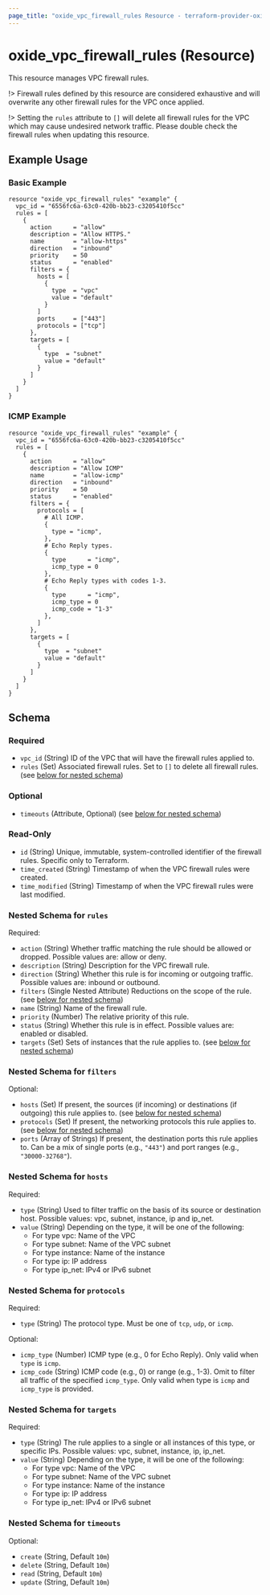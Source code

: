 ```yaml
---
page_title: "oxide_vpc_firewall_rules Resource - terraform-provider-oxide"
---
```


# oxide_vpc_firewall_rules (Resource)

This resource manages VPC firewall rules.

!> Firewall rules defined by this resource are considered exhaustive and will
overwrite any other firewall rules for the VPC once applied.

!> Setting the `rules` attribute to `[]` will delete all firewall rules for the
VPC which may cause undesired network traffic. Please double check the firewall
rules when updating this resource.

## Example Usage

### Basic Example

```hcl
resource "oxide_vpc_firewall_rules" "example" {
  vpc_id = "6556fc6a-63c0-420b-bb23-c3205410f5cc"
  rules = [
    {
      action      = "allow"
      description = "Allow HTTPS."
      name        = "allow-https"
      direction   = "inbound"
      priority    = 50
      status      = "enabled"
      filters = {
        hosts = [
          {
            type  = "vpc"
            value = "default"
          }
        ]
        ports     = ["443"]
        protocols = ["tcp"]
      },
      targets = [
        {
          type  = "subnet"
          value = "default"
        }
      ]
    }
  ]
}
```

### ICMP Example

```hcl
resource "oxide_vpc_firewall_rules" "example" {
  vpc_id = "6556fc6a-63c0-420b-bb23-c3205410f5cc"
  rules = [
    {
      action      = "allow"
      description = "Allow ICMP"
      name        = "allow-icmp"
      direction   = "inbound"
      priority    = 50
      status      = "enabled"
      filters = {
        protocols = [
          # All ICMP.
          {
            type = "icmp",
          },
          # Echo Reply types.
          {
            type      = "icmp",
            icmp_type = 0
          },
          # Echo Reply types with codes 1-3.
          {
            type      = "icmp",
            icmp_type = 0
            icmp_code = "1-3"
          },
        ]
      },
      targets = [
        {
          type  = "subnet"
          value = "default"
        }
      ]
    }
  ]
}
```

## Schema

### Required

- `vpc_id` (String) ID of the VPC that will have the firewall rules applied to.
- `rules` (Set) Associated firewall rules. Set to `[]` to delete all firewall rules. (see [below for nested schema](#nestedatt--rules))

### Optional

- `timeouts` (Attribute, Optional) (see [below for nested schema](#nestedatt--timeouts))

### Read-Only

- `id` (String) Unique, immutable, system-controlled identifier of the firewall rules. Specific only to Terraform.
- `time_created` (String) Timestamp of when the VPC firewall rules were created.
- `time_modified` (String) Timestamp of when the VPC firewall rules were last modified.

<a id="nestedatt--rules"></a>

### Nested Schema for `rules`

Required:

- `action` (String) Whether traffic matching the rule should be allowed or dropped. Possible values are: allow or deny.
- `description` (String) Description for the VPC firewall rule.
- `direction` (String) Whether this rule is for incoming or outgoing traffic. Possible values are: inbound or outbound.
- `filters` (Single Nested Attribute) Reductions on the scope of the rule. (see [below for nested schema](#nestedatt--filters))
- `name` (String) Name of the firewall rule.
- `priority` (Number) The relative priority of this rule.
- `status` (String) Whether this rule is in effect. Possible values are: enabled or disabled.
- `targets` (Set) Sets of instances that the rule applies to. (see [below for nested schema](#nestedatt--targets))

<a id="nestedatt--filters"></a>

### Nested Schema for `filters`

Optional:

- `hosts` (Set) If present, the sources (if incoming) or destinations (if outgoing) this rule applies to. (see [below for nested schema](#nestedatt--hosts))
- `protocols` (Set) If present, the networking protocols this rule applies to. (see [below for nested schema](#nestedatt--protocols))
- `ports` (Array of Strings) If present, the destination ports this rule applies to. Can be a mix of single ports (e.g., `"443"`) and port ranges (e.g., `"30000-32768"`).

<a id="nestedatt--hosts"></a>

### Nested Schema for `hosts`

Required:

- `type` (String) Used to filter traffic on the basis of its source or destination host. Possible values: vpc, subnet, instance, ip and ip_net.
- `value` (String) Depending on the type, it will be one of the following:
	- For type vpc: Name of the VPC
	- For type subnet: Name of the VPC subnet
	- For type instance: Name of the instance
	- For type ip: IP address
	- For type ip_net: IPv4 or IPv6 subnet

<a id="nestedatt--protocols"></a>

### Nested Schema for `protocols`

Required:

- `type` (String) The protocol type. Must be one of `tcp`, `udp`, or `icmp`.

Optional:

- `icmp_type` (Number) ICMP type (e.g., 0 for Echo Reply). Only valid when `type` is `icmp`.
- `icmp_code` (String) ICMP code (e.g., 0) or range (e.g., 1-3). Omit to filter all traffic of the specified `icmp_type`. Only valid when type is `icmp` and `icmp_type` is provided.

<a id="nestedatt--targets"></a>

### Nested Schema for `targets`

Required:

- `type` (String) The rule applies to a single or all instances of this type, or specific IPs. Possible values: vpc, subnet, instance, ip, ip_net.
- `value` (String) Depending on the type, it will be one of the following:
	- For type vpc: Name of the VPC
	- For type subnet: Name of the VPC subnet
	- For type instance: Name of the instance
	- For type ip: IP address
	- For type ip_net: IPv4 or IPv6 subnet

### Nested Schema for `timeouts`

Optional:

- `create` (String, Default `10m`)
- `delete` (String, Default `10m`)
- `read` (String, Default `10m`)
- `update` (String, Default `10m`)
